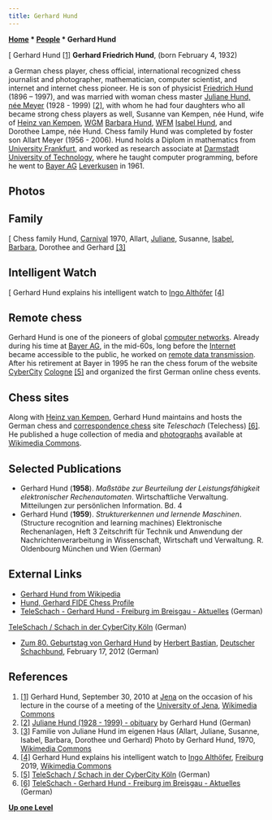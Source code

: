 ```yaml
---
title: Gerhard Hund
---
```

**[Home](Home "Home") * [People](People "People") * Gerhard Hund**

\[ Gerhard Hund <a id="cite-note-1" href="#cite-ref-1">[1]</a>
**Gerhard Friedrich Hund**, (born February 4, 1932)

a German chess player, chess official, international recognized chess journalist and photographer, mathematician, computer scientist, and internet and internet chess pioneer.
He is son of physicist [Friedrich Hund](Mathematician#FHund "Mathematician") (1896 – 1997), and was married with woman chess master [Juliane Hund, née Meyer](https://en.wikipedia.org/wiki/Juliane_Hund) (1928 - 1999)
<a id="cite-note-2" href="#cite-ref-2">[2]</a>, with whom he had four daughters who all became strong chess players as well,
Susanne van Kempen, née Hund, wife of [Heinz van Kempen](Heinz_van_Kempen "Heinz van Kempen"), [WGM](https://en.wikipedia.org/wiki/FIDE_titles#Woman_Grandmaster_.28WGM.29) [Barbara Hund](https://en.wikipedia.org/wiki/Barbara_Hund),
[WFM](https://en.wikipedia.org/wiki/FIDE_titles#Woman_FIDE_Master_.28WFM.29) [Isabel Hund](http://de.wikipedia.org/wiki/Isabel_Hund), and Dorothee Lampe, née Hund.
Chess family Hund was completed by foster son Allart Meyer (1956 - 2006). Hund holds a Diplom in mathematics from [University Frankfurt](https://en.wikipedia.org/wiki/Goethe_University_Frankfurt),
and worked as research associate at [Darmstadt University of Technology](Darmstadt_University_of_Technology "Darmstadt University of Technology"), where he taught computer programming, before he went to [Bayer AG](https://en.wikipedia.org/wiki/Bayer) [Leverkusen](https://en.wikipedia.org/wiki/Leverkusen) in 1961.

## Photos

## Family

\[
Chess family Hund, [Carnival](https://en.wikipedia.org/wiki/Carnival_in_Germany,_Switzerland_and_Austria) 1970, Allart, [Juliane](https://de.wikipedia.org/wiki/Juliane_Hund), Susanne, [Isabel](https://de.wikipedia.org/wiki/Isabel_Hund), [Barbara](https://de.wikipedia.org/wiki/Barbara_Hund), Dorothee and Gerhard
<a id="cite-note-3" href="#cite-ref-3">[3]</a>

## Intelligent Watch

\[
Gerhard Hund explains his intelligent watch to [Ingo Althöfer](Ingo_Alth%C3%B6fer "Ingo Althöfer") <a id="cite-note-4" href="#cite-ref-4">[4]</a>

## Remote chess

Gerhard Hund is one of the pioneers of global [computer networks](https://en.wikipedia.org/wiki/Computer_network).
Already during his time at [Bayer AG](https://en.wikipedia.org/wiki/Bayer), in the mid-60s, long before the [Internet](https://en.wikipedia.org/wiki/Internet) became accessible to the public,
he worked on [remote data transmission](https://en.wikipedia.org/wiki/Remote_data_transmission). After his retirement at Bayer in 1995 he ran the chess forum of the website [CyberCity](https://en.wikipedia.org/wiki/Cyberculture) [Cologne](https://en.wikipedia.org/wiki/Cologne)
<a id="cite-note-5" href="#cite-ref-5">[5]</a> and organized the first German online chess events.

## Chess sites

Along with [Heinz van Kempen](Heinz_van_Kempen "Heinz van Kempen"), Gerhard Hund maintains and hosts the German chess and [correspondence chess](https://en.wikipedia.org/wiki/Correspondence_chess) site *Teleschach* (Telechess) <a id="cite-note-6" href="#cite-ref-6">[6]</a>.
He published a huge collection of media and [photographs](https://commons.wikimedia.org/wiki/Category:Photographs_by_Gerhard_Hund) available at [Wikimedia Commons](https://en.wikipedia.org/wiki/Wikimedia_Commons).

## Selected Publications

- Gerhard Hund (**1958**). *Maßstäbe zur Beurteilung der Leistungsfähigkeit elektronischer Rechenautomaten*. Wirtschaftliche Verwaltung. Mitteilungen zur persönlichen Information. Bd. 4
- Gerhard Hund (**1959**). *Strukturerkennen und lernende Maschinen*. (Structure recognition and learning machines) Elektronische Rechenanlagen, Heft 3 Zeitschrift für Technik und Anwendung der Nachrichtenverarbeitung in Wissenschaft, Wirtschaft und Verwaltung. R. Oldenbourg München und Wien (German)

## External Links

- [Gerhard Hund from Wikipedia](https://en.wikipedia.org/wiki/Gerhard_Hund)
- [Hund, Gerhard FIDE Chess Profile](https://ratings.fide.com/profile/4645936)
- [TeleSchach - Gerhard Hund - Freiburg im Breisgau - Aktuelles](https://www.teleschach.de/) (German)

[TeleSchach / Schach in der CyberCity Köln](https://teleschach.de/schach_m.htm) (German)

- [Zum 80. Geburtstag von Gerhard Hund](https://www.schachbund.de/news/zum-80-geburtstag-von-gerhard-hund.html) by [Herbert Bastian](https://de.wikipedia.org/wiki/Herbert_Bastian), [Deutscher Schachbund](https://de.wikipedia.org/wiki/Deutscher_Schachbund), February 17, 2012 (German)

## References

1. <a id="cite-ref-1" href="#cite-note-1">[1]</a> Gerhard Hund, September 30, 2010 at [Jena](https://en.wikipedia.org/wiki/Jena) on the occasion of his lecture in the course of a meeting of the [University of Jena](https://en.wikipedia.org/wiki/University_of_Jena), [Wikimedia Commons](https://en.wikipedia.org/wiki/Wikimedia_Commons)
1. <a id="cite-ref-2" href="#cite-note-2">[2]</a> [Juliane Hund (1928 - 1999) - obituary](https://www.teleschach.com/Juliane/) by Gerhard Hund (German)
1. <a id="cite-ref-3" href="#cite-note-3">[3]</a> Familie von Juliane Hund im eigenen Haus (Allart, Juliane, Susanne, Isabel, Barbara, Dorothee und Gerhard) Photo by Gerhard Hund, 1970, [Wikimedia Commons](https://en.wikipedia.org/wiki/Wikimedia_Commons)
1. <a id="cite-ref-4" href="#cite-note-4">[4]</a> Gerhard Hund explains his intelligent watch to [Ingo Althöfer](Ingo_Alth%C3%B6fer "Ingo Althöfer"), [Freiburg](https://en.wikipedia.org/wiki/Freiburg_im_Breisgau) 2019, [Wikimedia Commons](https://en.wikipedia.org/wiki/Wikimedia_Commons)
1. <a id="cite-ref-5" href="#cite-note-5">[5]</a> [TeleSchach / Schach in der CyberCity Köln](https://www.teleschach.de/schach_m.htm) (German)
1. <a id="cite-ref-6" href="#cite-note-6">[6]</a> [TeleSchach - Gerhard Hund - Freiburg im Breisgau - Aktuelles](https://www.teleschach.de/) (German)

**[Up one Level](People "People")**

